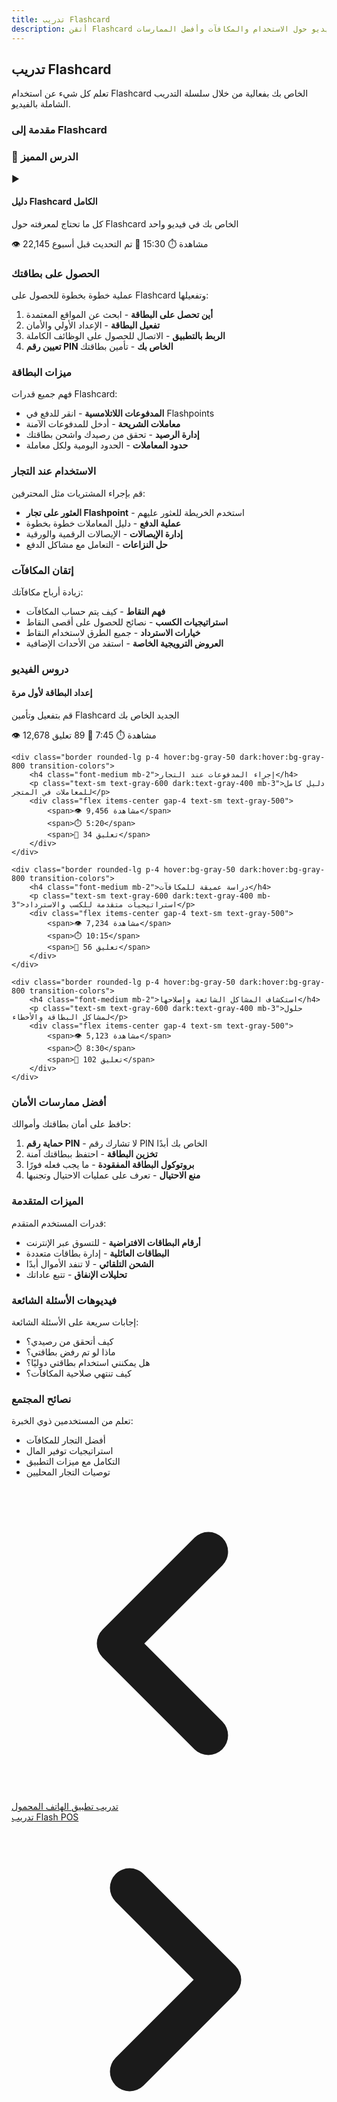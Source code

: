 ```yaml
---
title: تدريب Flashcard
description: أتقن Flashcard الخاص بك مع دروس الفيديو حول الاستخدام والمكافآت وأفضل الممارسات
---
```


## تدريب Flashcard

تعلم كل شيء عن استخدام Flashcard الخاص بك بفعالية من خلال سلسلة التدريب الشاملة بالفيديو.

### مقدمة إلى Flashcard

<div class="bg-flash-accent/10 border border-flash-accent/20 rounded-lg p-6 mb-8">
    <h3 class="text-lg font-semibold mb-4">🎥 الدرس المميز</h3>
    <div class="aspect-video bg-black rounded-lg mb-4">
        <div class="w-full h-full flex items-center justify-center text-white">
            <span class="text-6xl">▶️</span>
        </div>
    </div>
    <h4 class="font-medium mb-2">دليل Flashcard الكامل</h4>
    <p class="text-sm text-gray-600 dark:text-gray-400 mb-3">كل ما تحتاج لمعرفته حول Flashcard الخاص بك في فيديو واحد</p>
    <div class="flex items-center gap-4 text-sm text-gray-500">
        <span>👁️ 22,145 مشاهدة</span>
        <span>⏱️ 15:30</span>
        <span>📅 تم التحديث قبل أسبوع</span>
    </div>
</div>

### الحصول على بطاقتك

عملية خطوة بخطوة للحصول على Flashcard وتفعيلها:

1. **أين تحصل على البطاقة** - ابحث عن المواقع المعتمدة
2. **تفعيل البطاقة** - الإعداد الأولي والأمان
3. **الربط بالتطبيق** - الاتصال للحصول على الوظائف الكاملة
4. **تعيين رقم PIN الخاص بك** - تأمين بطاقتك

### ميزات البطاقة

فهم جميع قدرات Flashcard:

- **المدفوعات اللاتلامسية** - انقر للدفع في Flashpoints
- **معاملات الشريحة** - أدخل للمدفوعات الآمنة
- **إدارة الرصيد** - تحقق من رصيدك واشحن بطاقتك
- **حدود المعاملات** - الحدود اليومية ولكل معاملة

### الاستخدام عند التجار

قم بإجراء المشتريات مثل المحترفين:

- **العثور على تجار Flashpoint** - استخدم الخريطة للعثور عليهم
- **عملية الدفع** - دليل المعاملات خطوة بخطوة
- **إدارة الإيصالات** - الإيصالات الرقمية والورقية
- **حل النزاعات** - التعامل مع مشاكل الدفع

### إتقان المكافآت

زيادة أرباح مكافآتك:

- **فهم النقاط** - كيف يتم حساب المكافآت
- **استراتيجيات الكسب** - نصائح للحصول على أقصى النقاط
- **خيارات الاسترداد** - جميع الطرق لاستخدام النقاط
- **العروض الترويجية الخاصة** - استفد من الأحداث الإضافية

### دروس الفيديو

<div class="grid gap-4 mt-8">
    <div class="border rounded-lg p-4 hover:bg-gray-50 dark:hover:bg-gray-800 transition-colors">
        <h4 class="font-medium mb-2">إعداد البطاقة لأول مرة</h4>
        <p class="text-sm text-gray-600 dark:text-gray-400 mb-3">قم بتفعيل وتأمين Flashcard الجديد الخاص بك</p>
        <div class="flex items-center gap-4 text-sm text-gray-500">
            <span>👁️ 12,678 مشاهدة</span>
            <span>⏱️ 7:45</span>
            <span>💬 89 تعليق</span>
        </div>
    </div>
    
    <div class="border rounded-lg p-4 hover:bg-gray-50 dark:hover:bg-gray-800 transition-colors">
        <h4 class="font-medium mb-2">إجراء المدفوعات عند التجار</h4>
        <p class="text-sm text-gray-600 dark:text-gray-400 mb-3">دليل كامل للمعاملات في المتجر</p>
        <div class="flex items-center gap-4 text-sm text-gray-500">
            <span>👁️ 9,456 مشاهدة</span>
            <span>⏱️ 5:20</span>
            <span>💬 34 تعليق</span>
        </div>
    </div>
    
    <div class="border rounded-lg p-4 hover:bg-gray-50 dark:hover:bg-gray-800 transition-colors">
        <h4 class="font-medium mb-2">دراسة عميقة للمكافآت</h4>
        <p class="text-sm text-gray-600 dark:text-gray-400 mb-3">استراتيجيات متقدمة للكسب والاسترداد</p>
        <div class="flex items-center gap-4 text-sm text-gray-500">
            <span>👁️ 7,234 مشاهدة</span>
            <span>⏱️ 10:15</span>
            <span>💬 56 تعليق</span>
        </div>
    </div>
    
    <div class="border rounded-lg p-4 hover:bg-gray-50 dark:hover:bg-gray-800 transition-colors">
        <h4 class="font-medium mb-2">استكشاف المشاكل الشائعة وإصلاحها</h4>
        <p class="text-sm text-gray-600 dark:text-gray-400 mb-3">حلول لمشاكل البطاقة والأخطاء</p>
        <div class="flex items-center gap-4 text-sm text-gray-500">
            <span>👁️ 5,123 مشاهدة</span>
            <span>⏱️ 8:30</span>
            <span>💬 102 تعليق</span>
        </div>
    </div>
</div>

### أفضل ممارسات الأمان

حافظ على أمان بطاقتك وأموالك:

1. **حماية رقم PIN** - لا تشارك رقم PIN الخاص بك أبدًا
2. **تخزين البطاقة** - احتفظ ببطاقتك آمنة
3. **بروتوكول البطاقة المفقودة** - ما يجب فعله فورًا
4. **منع الاحتيال** - تعرف على عمليات الاحتيال وتجنبها

### الميزات المتقدمة

قدرات المستخدم المتقدم:

- **أرقام البطاقات الافتراضية** - للتسوق عبر الإنترنت
- **البطاقات العائلية** - إدارة بطاقات متعددة
- **الشحن التلقائي** - لا تنفد الأموال أبدًا
- **تحليلات الإنفاق** - تتبع عاداتك

### فيديوهات الأسئلة الشائعة

إجابات سريعة على الأسئلة الشائعة:

- كيف أتحقق من رصيدي؟
- ماذا لو تم رفض بطاقتي؟
- هل يمكنني استخدام بطاقتي دوليًا؟
- كيف تنتهي صلاحية المكافآت؟

### نصائح المجتمع

تعلم من المستخدمين ذوي الخبرة:

- أفضل التجار للمكافآت
- استراتيجيات توفير المال
- التكامل مع ميزات التطبيق
- توصيات التجار المحليين

<!-- روابط التنقل -->
<div class="flex justify-between items-center mt-8 pt-4 border-t border-zinc-200 dark:border-zinc-700">
  <div class="w-1/3 text-left">
    <a href="mobile-app" class="inline-flex items-center bg-purple-600 hover:bg-purple-700 text-white rounded-md transition-colors px-4 py-2 text-sm font-medium shadow-sm hover:shadow-md">
      <svg xmlns="http://www.w3.org/2000/svg" class="h-6 w-6 mr-2" fill="none" viewBox="0 0 24 24" stroke="currentColor">
        <path stroke-linecap="round" stroke-linejoin="round" stroke-width="3" d="M15 19l-7-7 7-7" />
      </svg>
      تدريب تطبيق الهاتف المحمول
    </a>
  </div>
  <div class="w-1/3 text-center">
    <!-- محتوى مركزي اختياري -->
  </div>
  <div class="w-1/3 text-right">
    <a href="flash-pos" class="inline-flex items-center bg-purple-600 hover:bg-purple-700 text-white rounded-md transition-colors px-4 py-2 text-sm font-medium shadow-sm hover:shadow-md">
      تدريب Flash POS
      <svg xmlns="http://www.w3.org/2000/svg" class="h-6 w-6 ml-2" fill="none" viewBox="0 0 24 24" stroke="currentColor">
        <path stroke-linecap="round" stroke-linejoin="round" stroke-width="3" d="M9 5l7 7-7 7" />
      </svg>
    </a>
  </div>
</div>